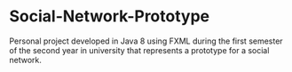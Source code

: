 # Social-Network-Prototype
Personal project developed in Java 8 using FXML during the first semester of the second year in university that represents a prototype for a social network.

